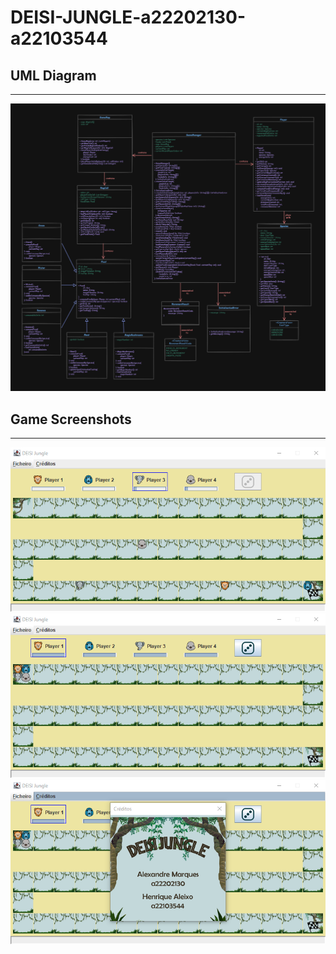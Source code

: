# DEISI-JUNGLE-a22202130-a22103544

## **UML Diagram**
___
![Game Screenshot #1](/assets/DEISI-JUNGLE-UML.png)

## **Game Screenshots**
___
![Game Screenshot #1](/assets/game_screenshot_%231.png)
![Game Screenshot #1](/assets/game_screenshot_%232.png)
![Game Screenshot #1](/assets/game_screenshot_%233.png)

